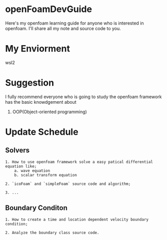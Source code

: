 # openFoamDevGuide

Here's my openfoam learning guide for anyone who is interested in openfoam.
I'll share all my note and source code to you.

# My Enviorment
wsl2

# Suggestion
I fully recommend everyone who is going to study the openfoam framework has the basic knowdgement about

1. OOP(Object-oriented programming) 

# Update Schedule

## Solvers
    1. How to use openfoam framework solve a easy patical differential equation like;
        a. wave equation
        b. scalar transform equation

    2. `icoFoam` and `simpleFoam` source code and algorithm;

    3. ...

## Boundary Conditon
    1. How to create a time and location dependent velocity boundary condition;

    2. Analyze the boundary class source code.